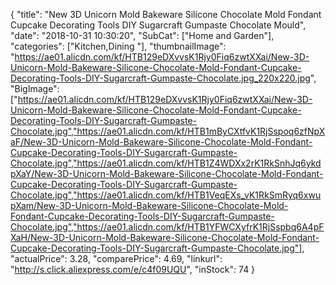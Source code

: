 {
	"title": "New 3D Unicorn Mold Bakeware Silicone Chocolate Mold  Fondant Cupcake Decorating Tools DIY  Sugarcraft Gumpaste  Chocolate Mould",
	"date": "2018-10-31 10:30:20",
	"SubCat": ["Home and Garden"],
	"categories": ["Kitchen,Dining "],
	"thumbnailImage": "https://ae01.alicdn.com/kf/HTB129eDXvvsK1Rjy0Fiq6zwtXXai/New-3D-Unicorn-Mold-Bakeware-Silicone-Chocolate-Mold-Fondant-Cupcake-Decorating-Tools-DIY-Sugarcraft-Gumpaste-Chocolate.jpg_220x220.jpg",
	"BigImage": ["https://ae01.alicdn.com/kf/HTB129eDXvvsK1Rjy0Fiq6zwtXXai/New-3D-Unicorn-Mold-Bakeware-Silicone-Chocolate-Mold-Fondant-Cupcake-Decorating-Tools-DIY-Sugarcraft-Gumpaste-Chocolate.jpg","https://ae01.alicdn.com/kf/HTB1mByCXtfvK1RjSspoq6zfNpXaF/New-3D-Unicorn-Mold-Bakeware-Silicone-Chocolate-Mold-Fondant-Cupcake-Decorating-Tools-DIY-Sugarcraft-Gumpaste-Chocolate.jpg","https://ae01.alicdn.com/kf/HTB1Z4WDXx2rK1RkSnhJq6ykdpXaY/New-3D-Unicorn-Mold-Bakeware-Silicone-Chocolate-Mold-Fondant-Cupcake-Decorating-Tools-DIY-Sugarcraft-Gumpaste-Chocolate.jpg","https://ae01.alicdn.com/kf/HTB1VeqEXs_vK1RkSmRyq6xwupXam/New-3D-Unicorn-Mold-Bakeware-Silicone-Chocolate-Mold-Fondant-Cupcake-Decorating-Tools-DIY-Sugarcraft-Gumpaste-Chocolate.jpg","https://ae01.alicdn.com/kf/HTB1YFWCXyfrK1RjSspbq6A4pFXaH/New-3D-Unicorn-Mold-Bakeware-Silicone-Chocolate-Mold-Fondant-Cupcake-Decorating-Tools-DIY-Sugarcraft-Gumpaste-Chocolate.jpg"],
	"actualPrice": 3.28,
	"comparePrice": 4.69,
	"linkurl": "http://s.click.aliexpress.com/e/c4f09UQU",
	"inStock": 74
}
